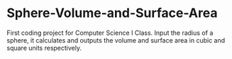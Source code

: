 # Sphere-Volume-and-Surface-Area
First coding project for Computer Science I Class. Input the radius of a sphere, it calculates and outputs the volume and surface area in cubic and square units respectively.
